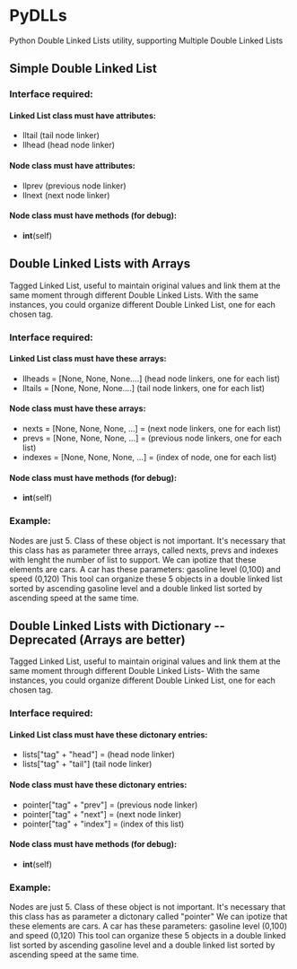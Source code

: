 # PyDLLs
Python Double Linked Lists utility, supporting Multiple Double Linked Lists 

## Simple Double Linked List
### Interface required:

#### Linked List class must have attributes:
* lltail (tail node linker)
* llhead (head node linker)

#### Node class must have attributes:
* llprev (previous node linker)
* llnext (next node linker)
#### Node class must have methods (for debug):
* __int__(self)



## Double Linked Lists with Arrays

Tagged Linked List, useful to maintain original values and link them at the same moment through different Double Linked Lists.
With the same instances, you could organize different Double Linked List, one for each chosen tag.
### Interface required:

#### Linked List class must have these arrays:
* llheads = [None, None, None....] (head node linkers, one for each list)
* lltails = [None, None, None....] (tail node linkers, one for each list)
#### Node class must have these arrays:
* nexts = [None, None, None, ...] =  (next node linkers, one for each list)
* prevs = [None, None, None, ...] =  (previous node linkers, one for each list)
* indexes = [None, None, None, ...] =  (index of node, one for each list)
#### Node class must have methods (for debug):
* __int__(self)



### Example:
Nodes are just 5. Class of these object is not important. It's necessary that this class has as parameter three arrays,
called nexts, prevs and indexes with lenght the number of list to support.
We can ipotize that these elements are cars. A car has these parameters: gasoline level (0,100) and speed (0,120)
This tool can organize these 5 objects in a double linked list sorted by ascending gasoline level and a double linked list sorted by ascending speed at the same time.





## Double Linked Lists with Dictionary -- Deprecated (Arrays are better)

Tagged Linked List, useful to maintain original values and link them at the same moment through different Double Linked Lists-
With the same instances, you could organize different Double Linked List, one for each chosen tag.
### Interface required:

#### Linked List class must have these dictonary entries:
* lists["tag" + "head"] = (head node linker)
* lists["tag" + "tail"] (tail node linker)

#### Node class must have these dictonary entries:
* pointer["tag" + "prev"] =  (previous node linker)
* pointer["tag" + "next"] =  (next node linker)
* pointer["tag" + "index"] =  (index of this list)
#### Node class must have methods (for debug):
* __int__(self)


### Example:
Nodes are just 5. Class of these object is not important. It's necessary that this class has as parameter a dictonary called "pointer"
We can ipotize that these elements are cars. A car has these parameters: gasoline level (0,100) and speed (0,120)
This tool can organize these 5 objects in a double linked list sorted by ascending gasoline level and a double linked list sorted by ascending speed at the same time.


